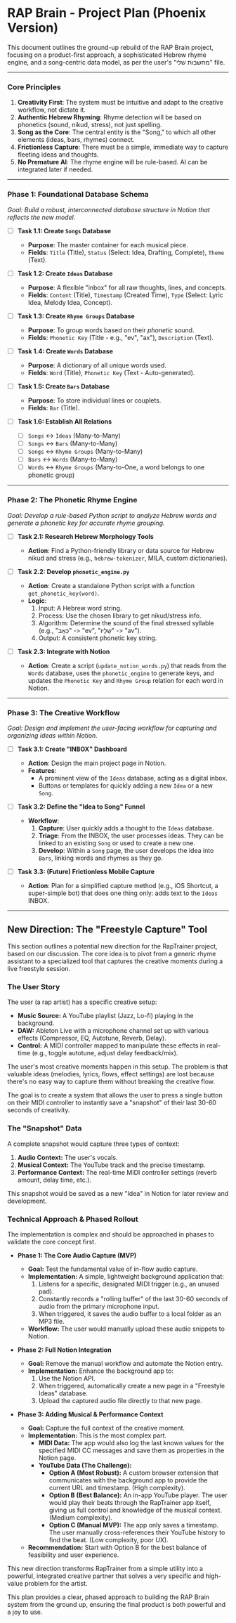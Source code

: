 # RAP Brain - Project Plan (Phoenix Version)

This document outlines the ground-up rebuild of the RAP Brain project, focusing on a product-first approach, a sophisticated Hebrew rhyme engine, and a song-centric data model, as per the user's "מחשבות שלי" file.

---

### Core Principles

1.  **Creativity First**: The system must be intuitive and adapt to the creative workflow, not dictate it.
2.  **Authentic Hebrew Rhyming**: Rhyme detection will be based on phonetics (sound, nikud, stress), not just spelling.
3.  **Song as the Core**: The central entity is the "Song," to which all other elements (ideas, bars, rhymes) connect.
4.  **Frictionless Capture**: There must be a simple, immediate way to capture fleeting ideas and thoughts.
5.  **No Premature AI**: The rhyme engine will be rule-based. AI can be integrated later if needed.

---

### Phase 1: Foundational Database Schema

*Goal: Build a robust, interconnected database structure in Notion that reflects the new model.*

- [ ] **Task 1.1: Create `Songs` Database**
  - **Purpose**: The master container for each musical piece.
  - **Fields**: `Title` (Title), `Status` (Select: Idea, Drafting, Complete), `Theme` (Text).

- [ ] **Task 1.2: Create `Ideas` Database**
  - **Purpose**: A flexible "inbox" for all raw thoughts, lines, and concepts.
  - **Fields**: `Content` (Title), `Timestamp` (Created Time), `Type` (Select: Lyric Idea, Melody Idea, Concept).

- [ ] **Task 1.3: Create `Rhyme Groups` Database**
  - **Purpose**: To group words based on their *phonetic* sound.
  - **Fields**: `Phonetic Key` (Title - e.g., "ev", "ax"), `Description` (Text).

- [ ] **Task 1.4: Create `Words` Database**
  - **Purpose**: A dictionary of all unique words used.
  - **Fields**: `Word` (Title), `Phonetic Key` (Text - Auto-generated).

- [ ] **Task 1.5: Create `Bars` Database**
  - **Purpose**: To store individual lines or couplets.
  - **Fields**: `Bar` (Title).

- [ ] **Task 1.6: Establish All Relations**
  - [ ] `Songs` <-> `Ideas` (Many-to-Many)
  - [ ] `Songs` <-> `Bars` (Many-to-Many)
  - [ ] `Songs` <-> `Rhyme Groups` (Many-to-Many)
  - [ ] `Bars` <-> `Words` (Many-to-Many)
  - [ ] `Words` <-> `Rhyme Groups` (Many-to-One, a word belongs to one phonetic group)

---

### Phase 2: The Phonetic Rhyme Engine

*Goal: Develop a rule-based Python script to analyze Hebrew words and generate a phonetic key for accurate rhyme grouping.*

- [ ] **Task 2.1: Research Hebrew Morphology Tools**
  - **Action**: Find a Python-friendly library or data source for Hebrew nikud and stress (e.g., `hebrew-tokenizer`, MILA, custom dictionaries).

- [ ] **Task 2.2: Develop `phonetic_engine.py`**
  - **Action**: Create a standalone Python script with a function `get_phonetic_key(word)`.
  - **Logic**:
    1.  Input: A Hebrew word string.
    2.  Process: Use the chosen library to get nikud/stress info.
    3.  Algorithm: Determine the sound of the final stressed syllable (e.g., "כְּאֵב" -> "ev", "שָלָיו" -> "av").
    4.  Output: A consistent phonetic key string.

- [ ] **Task 2.3: Integrate with Notion**
  - **Action**: Create a script (`update_notion_words.py`) that reads from the `Words` database, uses the `phonetic_engine` to generate keys, and updates the `Phonetic Key` and `Rhyme Group` relation for each word in Notion.

---

### Phase 3: The Creative Workflow

*Goal: Design and implement the user-facing workflow for capturing and organizing ideas within Notion.*

- [ ] **Task 3.1: Create "INBOX" Dashboard**
  - **Action**: Design the main project page in Notion.
  - **Features**:
    -   A prominent view of the `Ideas` database, acting as a digital inbox.
    -   Buttons or templates for quickly adding a new `Idea` or a new `Song`.

- [ ] **Task 3.2: Define the "Idea to Song" Funnel**
  - **Workflow**:
    1.  **Capture**: User quickly adds a thought to the `Ideas` database.
    2.  **Triage**: From the INBOX, the user processes ideas. They can be linked to an existing `Song` or used to create a new one.
    3.  **Develop**: Within a `Song` page, the user develops the idea into `Bars`, linking words and rhymes as they go.

- [ ] **Task 3.3: (Future) Frictionless Mobile Capture**
  - **Action**: Plan for a simplified capture method (e.g., iOS Shortcut, a super-simple bot) that does one thing only: adds text to the `Ideas` INBOX.

---

## New Direction: The "Freestyle Capture" Tool

This section outlines a potential new direction for the RapTrainer project, based on our discussion. The core idea is to pivot from a generic rhyme assistant to a specialized tool that captures the creative moments during a live freestyle session.

### The User Story

The user (a rap artist) has a specific creative setup:
- **Music Source:** A YouTube playlist (Jazz, Lo-fi) playing in the background.
- **DAW:** Ableton Live with a microphone channel set up with various effects (Compressor, EQ, Autotune, Reverb, Delay).
- **Control:** A MIDI controller mapped to manipulate these effects in real-time (e.g., toggle autotune, adjust delay feedback/mix).

The user's most creative moments happen in this setup. The problem is that valuable ideas (melodies, lyrics, flows, effect settings) are lost because there's no easy way to capture them without breaking the creative flow.

The goal is to create a system that allows the user to press a single button on their MIDI controller to instantly save a "snapshot" of their last 30-60 seconds of creativity.

### The "Snapshot" Data
A complete snapshot would capture three types of context:
1.  **Audio Context:** The user's vocals.
2.  **Musical Context:** The YouTube track and the precise timestamp.
3.  **Performance Context:** The real-time MIDI controller settings (reverb amount, delay time, etc.).

This snapshot would be saved as a new "Idea" in Notion for later review and development.

### Technical Approach & Phased Rollout

The implementation is complex and should be approached in phases to validate the core concept first.

*   **Phase 1: The Core Audio Capture (MVP)**
    *   **Goal:** Test the fundamental value of in-flow audio capture.
    *   **Implementation:** A simple, lightweight background application that:
        1.  Listens for a specific, designated MIDI trigger (e.g., an unused pad).
        2.  Constantly records a "rolling buffer" of the last 30-60 seconds of audio from the primary microphone input.
        3.  When triggered, it saves the audio buffer to a local folder as an MP3 file.
    *   **Workflow:** The user would manually upload these audio snippets to Notion.

*   **Phase 2: Full Notion Integration**
    *   **Goal:** Remove the manual workflow and automate the Notion entry.
    *   **Implementation:** Enhance the background app to:
        1.  Use the Notion API.
        2.  When triggered, automatically create a new page in a "Freestyle Ideas" database.
        3.  Upload the captured audio file directly to that new page.

*   **Phase 3: Adding Musical & Performance Context**
    *   **Goal:** Capture the full context of the creative moment.
    *   **Implementation:** This is the most complex part.
        *   **MIDI Data:** The app would also log the last known values for the specified MIDI CC messages and save them as properties in the Notion page.
        *   **YouTube Data (The Challenge):**
            *   **Option A (Most Robust):** A custom browser extension that communicates with the background app to provide the current URL and timestamp. (High complexity).
            *   **Option B (Best Balance):** An in-app YouTube player. The user would play their beats through the RapTrainer app itself, giving us full control and knowledge of the musical context. (Medium complexity).
            *   **Option C (Manual MVP):** The app only saves a timestamp. The user manually cross-references their YouTube history to find the beat. (Low complexity, poor UX).
    *   **Recommendation:** Start with Option B for the best balance of feasibility and user experience.

This new direction transforms RapTrainer from a simple utility into a powerful, integrated creative partner that solves a very specific and high-value problem for the artist.

This plan provides a clear, phased approach to building the RAP Brain system from the ground up, ensuring the final product is both powerful and a joy to use. 